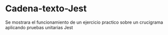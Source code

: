 # Cadena-texto-Jest
Se mostrara el funcionamiento de un ejercicio practico sobre un crucigrama aplicando pruebas unitarias Jest

